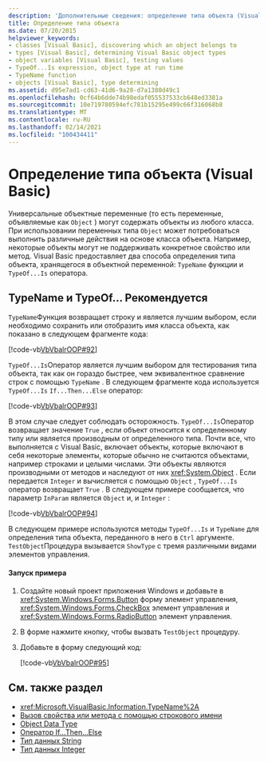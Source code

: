 ```yaml
---
description: 'Дополнительные сведения: определение типа объекта (Visual Basic)'
title: Определение типа объекта
ms.date: 07/20/2015
helpviewer_keywords:
- classes [Visual Basic], discovering which an object belongs to
- types [Visual Basic], determining Visual Basic object types
- object variables [Visual Basic], testing values
- TypeOf...Is expression, object type at run time
- TypeName function
- objects [Visual Basic], type determining
ms.assetid: d95e7ad1-cd63-41d6-9a28-d7a1380d49c1
ms.openlocfilehash: 0cf64b6dde74b98edaf055537533cb648ed3381a
ms.sourcegitcommit: 10e719780594efc781b15295e499c66f316068b8
ms.translationtype: MT
ms.contentlocale: ru-RU
ms.lasthandoff: 02/14/2021
ms.locfileid: "100434411"
---
```

# <a name="determining-object-type-visual-basic"></a>Определение типа объекта (Visual Basic)

Универсальные объектные переменные (то есть переменные, объявляемые как `Object` ) могут содержать объекты из любого класса. При использовании переменных типа `Object` может потребоваться выполнить различные действия на основе класса объекта. Например, некоторые объекты могут не поддерживать конкретное свойство или метод. Visual Basic предоставляет два способа определения типа объекта, хранящегося в объектной переменной: `TypeName` функции и `TypeOf...Is` оператора.  
  
## <a name="typename-and-typeofis"></a>TypeName и TypeOf... Рекомендуется  

 `TypeName`Функция возвращает строку и является лучшим выбором, если необходимо сохранить или отобразить имя класса объекта, как показано в следующем фрагменте кода:  
  
 [!code-vb[VbVbalrOOP#92](~/samples/snippets/visualbasic/VS_Snippets_VBCSharp/VbVbalrOOP/VB/OOP.vb#92)]  
  
 `TypeOf...Is`Оператор является лучшим выбором для тестирования типа объекта, так как он гораздо быстрее, чем эквивалентное сравнение строк с помощью `TypeName` . В следующем фрагменте кода используется `TypeOf...Is` `If...Then...Else` оператор:  
  
 [!code-vb[VbVbalrOOP#93](~/samples/snippets/visualbasic/VS_Snippets_VBCSharp/VbVbalrOOP/VB/OOP.vb#93)]  
  
 В этом случае следует соблюдать осторожность. `TypeOf...Is`Оператор возвращает значение `True` , если объект относится к определенному типу или является производным от определенного типа. Почти все, что выполняется с Visual Basic, включает объекты, которые включают в себя некоторые элементы, которые обычно не считаются объектами, например строками и целыми числами. Эти объекты являются производными от методов и наследуют от них <xref:System.Object> . Если передается `Integer` и вычисляется с помощью `Object` , `TypeOf...Is` оператор возвращает `True` . В следующем примере сообщается, что параметр `InParam` является `Object` и, и `Integer` :  
  
 [!code-vb[VbVbalrOOP#94](~/samples/snippets/visualbasic/VS_Snippets_VBCSharp/VbVbalrOOP/VB/OOP.vb#94)]  
  
 В следующем примере используются методы `TypeOf...Is` и `TypeName` для определения типа объекта, переданного в него в `Ctrl` аргументе. `TestObject`Процедура вызывается `ShowType` с тремя различными видами элементов управления.  
  
#### <a name="to-run-the-example"></a>Запуск примера  
  
1. Создайте новый проект приложения Windows и добавьте в <xref:System.Windows.Forms.Button> форму элемент управления, <xref:System.Windows.Forms.CheckBox> элемент управления и <xref:System.Windows.Forms.RadioButton> элемент управления.  
  
2. В форме нажмите кнопку, чтобы вызвать `TestObject` процедуру.  
  
3. Добавьте в форму следующий код:  
  
     [!code-vb[VbVbalrOOP#95](~/samples/snippets/visualbasic/VS_Snippets_VBCSharp/VbVbalrOOP/VB/OOP.vb#95)]  
  
## <a name="see-also"></a>См. также раздел

- <xref:Microsoft.VisualBasic.Information.TypeName%2A>
- [Вызов свойства или метода с помощью строкового имени](calling-a-property-or-method-using-a-string-name.md)
- [Object Data Type](../../../language-reference/data-types/object-data-type.md)
- [Оператор If…Then…Else](../../../language-reference/statements/if-then-else-statement.md)
- [Тип данных String](../../../language-reference/data-types/string-data-type.md)
- [Тип данных Integer](../../../language-reference/data-types/integer-data-type.md)
